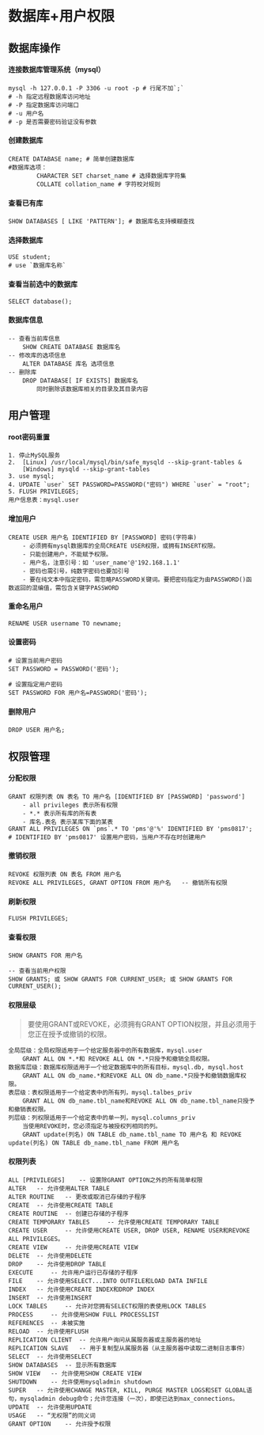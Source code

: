 # 数据库+用户权限



## 数据库操作

#### 连接数据库管理系统（mysql）

```mysql
mysql -h 127.0.0.1 -P 3306 -u root -p # 行尾不加`;`
# -h 指定远程数据库访问地址
# -P 指定数据库访问端口
# -u 用户名
# -p 是否需要密码验证没有参数
```

#### 创建数据库

```mysql
CREATE DATABASE name; # 简单创建数据库
#数据库选项：
        CHARACTER SET charset_name # 选择数据库字符集
        COLLATE collation_name # 字符校对规则
```



#### 查看已有库

```mysql
SHOW DATABASES [ LIKE 'PATTERN']; # 数据库名支持模糊查找
```



#### 选择数据库

```mysql
USE student;
# use `数据库名称`
```



#### 查看当前选中的数据库

```mysql
SELECT database();
```



#### 数据库信息

```mysql
-- 查看当前库信息
    SHOW CREATE DATABASE 数据库名
-- 修改库的选项信息
    ALTER DATABASE 库名 选项信息
-- 删除库
    DROP DATABASE[ IF EXISTS] 数据库名
        同时删除该数据库相关的目录及其目录内容
```



## 用户管理

#### root密码重置

```mysql
1. 停止MySQL服务
2.  [Linux] /usr/local/mysql/bin/safe_mysqld --skip-grant-tables &
    [Windows] mysqld --skip-grant-tables
3. use mysql;
4. UPDATE `user` SET PASSWORD=PASSWORD("密码") WHERE `user` = "root";
5. FLUSH PRIVILEGES;
用户信息表：mysql.user
```




#### 增加用户

```mysql
CREATE USER 用户名 IDENTIFIED BY [PASSWORD] 密码(字符串)
    - 必须拥有mysql数据库的全局CREATE USER权限，或拥有INSERT权限。
    - 只能创建用户，不能赋予权限。
    - 用户名，注意引号：如 'user_name'@'192.168.1.1'
    - 密码也需引号，纯数字密码也要加引号
    - 要在纯文本中指定密码，需忽略PASSWORD关键词。要把密码指定为由PASSWORD()函数返回的混编值，需包含关键字PASSWORD
```



#### 重命名用户

```mysql
RENAME USER username TO newname;
```



#### 设置密码

```mysql
# 设置当前用户密码
SET PASSWORD = PASSWORD('密码');

# 设置指定用户密码
SET PASSWORD FOR 用户名=PASSWORD('密码');
```



#### 删除用户

```mysql
DROP USER 用户名;
```



## 权限管理

#### 分配权限

```mysql
GRANT 权限列表 ON 表名 TO 用户名 [IDENTIFIED BY [PASSWORD] 'password']
    - all privileges 表示所有权限
    - *.* 表示所有库的所有表
    - 库名.表名 表示某库下面的某表
GRANT ALL PRIVILEGES ON `pms`.* TO 'pms'@'%' IDENTIFIED BY 'pms0817';
# IDENTIFIED BY 'pms0817' 设置用户密码，当用户不存在时创建用户
```



#### 撤销权限

```mysql
REVOKE 权限列表 ON 表名 FROM 用户名
REVOKE ALL PRIVILEGES, GRANT OPTION FROM 用户名   -- 撤销所有权限
```



#### 刷新权限

```mysql
FLUSH PRIVILEGES;
```



#### 查看权限

```mysql
SHOW GRANTS FOR 用户名

-- 查看当前用户权限
SHOW GRANTS; 或 SHOW GRANTS FOR CURRENT_USER; 或 SHOW GRANTS FOR CURRENT_USER();
```



#### 权限层级

>   要使用GRANT或REVOKE，必须拥有GRANT OPTION权限，并且必须用于您正在授予或撤销的权限。

```mysql
全局层级：全局权限适用于一个给定服务器中的所有数据库，mysql.user
    GRANT ALL ON *.*和 REVOKE ALL ON *.*只授予和撤销全局权限。
数据库层级：数据库权限适用于一个给定数据库中的所有目标，mysql.db, mysql.host
    GRANT ALL ON db_name.*和REVOKE ALL ON db_name.*只授予和撤销数据库权限。
表层级：表权限适用于一个给定表中的所有列，mysql.talbes_priv
    GRANT ALL ON db_name.tbl_name和REVOKE ALL ON db_name.tbl_name只授予和撤销表权限。
列层级：列权限适用于一个给定表中的单一列，mysql.columns_priv
    当使用REVOKE时，您必须指定与被授权列相同的列。
    GRANT update(列名) ON TABLE db_name.tbl_name TO 用户名 和 REVOKE update(列名) ON TABLE db_name.tbl_name FROM 用户名
```



#### 权限列表

```mysql
ALL [PRIVILEGES]    -- 设置除GRANT OPTION之外的所有简单权限
ALTER   -- 允许使用ALTER TABLE
ALTER ROUTINE   -- 更改或取消已存储的子程序
CREATE  -- 允许使用CREATE TABLE
CREATE ROUTINE  -- 创建已存储的子程序
CREATE TEMPORARY TABLES     -- 允许使用CREATE TEMPORARY TABLE
CREATE USER     -- 允许使用CREATE USER, DROP USER, RENAME USER和REVOKE ALL PRIVILEGES。
CREATE VIEW     -- 允许使用CREATE VIEW
DELETE  -- 允许使用DELETE
DROP    -- 允许使用DROP TABLE
EXECUTE     -- 允许用户运行已存储的子程序
FILE    -- 允许使用SELECT...INTO OUTFILE和LOAD DATA INFILE
INDEX   -- 允许使用CREATE INDEX和DROP INDEX
INSERT  -- 允许使用INSERT
LOCK TABLES     -- 允许对您拥有SELECT权限的表使用LOCK TABLES
PROCESS     -- 允许使用SHOW FULL PROCESSLIST
REFERENCES  -- 未被实施
RELOAD  -- 允许使用FLUSH
REPLICATION CLIENT  -- 允许用户询问从属服务器或主服务器的地址
REPLICATION SLAVE   -- 用于复制型从属服务器（从主服务器中读取二进制日志事件）
SELECT  -- 允许使用SELECT
SHOW DATABASES  -- 显示所有数据库
SHOW VIEW   -- 允许使用SHOW CREATE VIEW
SHUTDOWN    -- 允许使用mysqladmin shutdown
SUPER   -- 允许使用CHANGE MASTER, KILL, PURGE MASTER LOGS和SET GLOBAL语句，mysqladmin debug命令；允许您连接（一次），即使已达到max_connections。
UPDATE  -- 允许使用UPDATE
USAGE   -- “无权限”的同义词
GRANT OPTION    -- 允许授予权限
```

